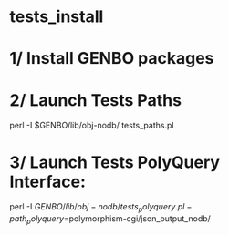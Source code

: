 # tests_install

# 1/ Install GENBO packages

# 2/ Launch Tests Paths
perl -I $GENBO/lib/obj-nodb/ tests_paths.pl

# 3/ Launch Tests PolyQuery Interface:
perl -I $GENBO/lib/obj-nodb/ tests_polyquery.pl -path_polyquery=$polymorphism-cgi/json_output_nodb/

